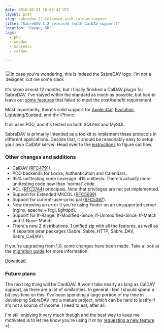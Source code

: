```yaml
---
date: 2010-05-24 16:08:42 UTC
layout: post
slug: sabredav-12-released-with-caldav-support
title: "SabreDAV 1.2 released (with CalDAV support)"
location: "Daegu, KR"
tags:
  - php
  - webdav
  - sabredav
  - caldav

---
```

<p style="padding: 0 0 2px 2px; float: left"><img src="http://code.google.com/p/sabredav/logo?logo_id=1264584796" title="In case you're wondering, this is indeed the SabreDAV logo. I'm not a designer, cut me some slack" /></p>

<p>It's taken almost 12 months, but I finally finished a CalDAV plugin for SabreDAV. I've stayed within the standard as much as possible, but had to leave out <a href="http://sabre.io/dav/standards-support/">some features</a> that failed to meet the cost/benefit requirement.</p>

<p>Most importantly, there's solid support for <a href="http://apple.com/ical">Apple iCal</a>, <a href="http://projects.gnome.org/evolution/">Evolution</a>, <a href="http://www.mozilla.org/projects/calendar/lightning/">Lightning</a>/<a href="http://www.mozilla.org/projects/calendar/sunbird/">Sunbird</a>, and the iPhone.</p>

<p>It all uses PDO, and it's tested on both SQLite3 and MySQL.</p>

<p>SabreDAV is primarily intended as a toolkit to implement these protocols in different applications. Despite that, it should be reasonably easy to setup your own CalDAV server. Head over to the <a href="http://sabre.io/dav/caldav/">instructions</a> to figure out how.</p>

<h3>Other changes and additions</h3>

<ul>
  <li>CalDAV (<a href="http://www.ietf.org/rfc/rfc4791.txt">RFC4791</a>).</li>
  <li>PDO backends for Locks, Authentication and Calendars.</li>
  <li>95% unittesting code coverage. 415 unittests. There's actually more unittesting code now than 'normal' code.</li>
  <li>ACL (<a href="http://www.ietf.org/rfc/rfc3744.txt">RFC3744</a>) principals. Note that privileges are not yet implemented.</li>
  <li>Support for Extended MKCOL (<a href="http://www.ietf.org/rfc/rfc5689">RFC5689</a>).</li>
  <li>Support for current-user-principal (<a href="http://www.ietf.org/rfc/rfc5397">RFC5397</a>).</li>
  <li>Now throwing an error if you're using Finder on an unsupported server (nginx, apache + fcgi, lighttpd).</li>
  <li>Support for If-Range, If-Modified-Since, If-Unmodified-Since, If-Match and If-None-Match.</li>
  <li>There's now 2 distributions. 1 unified zip with all the features, as well as 4 separate pear packages (Sabre, Sabre_HTTP, Sabre_DAV, Sabre_CalDAV).</li>
</ul>

<p>If you're upgrading from 1.0, some changes have been made. Take a look at the <a href="http://sabre.io/dav/upgrade/1.0-to-1.2/">migration guide</a> for more information.</p>

<p><a href="https://github.com/fruux/sabre-dav/releases/">Download</a>.</p>

<h3>Future plans</h3>

<p>The next big thing will be CardDAV. It won't take nearly as long as CalDAV support, as there are a lot of similarities. In general I feel I should spend a bit less time on this. I've been spending a large portion of my time in developing SabreDAV into a mature project, which can be hard to justify if it's not a source of income. I need to eat, after all.</p>

<p>I'm still enjoying it very much though and the best way to keep me motivated is to let me know you're using it or by <a href="https://github.com/fruux/sabre-dav/issues">requesting a new feature</a> =).</p>
